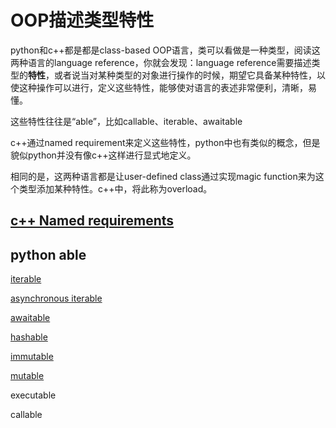 # OOP描述类型特性

python和c++都是都是class-based OOP语言，类可以看做是一种类型，阅读这两种语言的language reference，你就会发现：language reference需要描述类型的**特性**，或者说当对某种类型的对象进行操作的时候，期望它具备某种特性，以使这种操作可以进行，定义这些特性，能够使对语言的表述非常便利，清晰，易懂。

这些特性往往是“able”，比如callable、iterable、awaitable

c++通过named requirement来定义这些特性，python中也有类似的概念，但是貌似python并没有像c++这样进行显式地定义。

相同的是，这两种语言都是让user-defined class通过实现magic function来为这个类型添加某种特性。c++中，将此称为overload。



## [c++ Named requirements](https://en.cppreference.com/w/cpp/named_req)



## python able

[iterable](https://docs.python.org/3/glossary.html#term-iterable)

[asynchronous iterable](https://docs.python.org/3/glossary.html#term-asynchronous-iterable)

[awaitable](https://docs.python.org/3/glossary.html#term-awaitable) 

[hashable](https://docs.python.org/3/glossary.html#term-hashable)

[immutable](https://docs.python.org/3/glossary.html#term-immutable)

[mutable](https://docs.python.org/3/glossary.html#term-mutable)

executable 

callable 